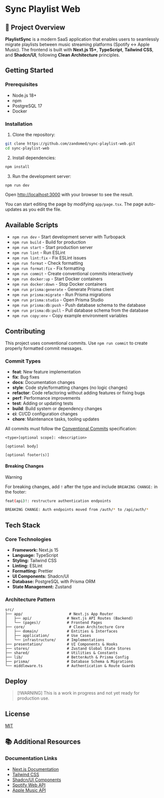 # Sync Playlist Web

## 🎯 Project Overview

**PlaylistSync** is a modern SaaS application that enables users to seamlessly migrate playlists between music streaming platforms (Spotify ↔ Apple Music). The frontend is built with **Next.js 15+**, **TypeScript**, **Tailwind CSS**, and **Shadcn/UI**, following **Clean Architecture** principles.

## Getting Started

### Prerequisites

- Node.js 18+
- npm
- PostgreSQL 17
- Docker

### Installation

1. Clone the repository:

```bash
git clone https://github.com/zandomed/sync-playlist-web.git
cd sync-playlist-web
```

2. Install dependencies:

```bash
npm install
```

3. Run the development server:

```bash
npm run dev
```

Open [http://localhost:3000](http://localhost:3000) with your browser to see the result.

You can start editing the page by modifying `app/page.tsx`. The page auto-updates as you edit the file.

## Available Scripts

- `npm run dev` - Start development server with Turbopack
- `npm run build` - Build for production
- `npm run start` - Start production server
- `npm run lint` - Run ESLint
- `npm run lint:fix` - Fix ESLint issues
- `npm run format` - Check formatting
- `npm run format:fix` - Fix formatting
- `npm run commit` - Create conventional commits interactively
- `npm run docker:up` - Start Docker containers
- `npm run docker:down` - Stop Docker containers
- `npm run prisma:generate` - Generate Prisma client
- `npm run prisma:migrate` - Run Prisma migrations
- `npm run prisma:studio` - Open Prisma Studio
- `npm run prisma:db:push` - Push database schema to the database
- `npm run prisma:db:pull` - Pull database schema from the database
- `npm run copy:env` - Copy example environment variables

## Contributing

This project uses conventional commits. Use `npm run commit` to create properly formatted commit messages.

### Commit Types

- **feat**: New feature implementation
- **fix**: Bug fixes
- **docs**: Documentation changes
- **style**: Code style/formatting changes (no logic changes)
- **refactor**: Code refactoring without adding features or fixing bugs
- **perf**: Performance improvements
- **test**: Adding or updating tests
- **build**: Build system or dependency changes
- **ci**: CI/CD configuration changes
- **chore**: Maintenance tasks, tooling updates

All commits must follow the [Conventional Commits](https://www.conventionalcommits.org/) specification:

```
<type>[optional scope]: <description>

[optional body]

[optional footer(s)]
```

#### Breaking Changes

> [!WARNING]
> For breaking changes, add `!` after the type and include `BREAKING CHANGE:` in the footer:
>
> ```bash
> feat(api)!: restructure authentication endpoints
>
> BREAKING CHANGE: Auth endpoints moved from /auth/* to /api/auth/*
> ```

## Tech Stack

### Core Technologies

- **Framework:** Next.js 15
- **Language:** TypeScript
- **Styling:** Tailwind CSS
- **Linting:** ESLint
- **Formatting:** Prettier
- **UI Components:** Shadcn/UI
- **Database:** PostgreSQL with Prisma ORM
- **State Management:** Zustand

### Architecture Pattern

```
src/
├── app/                     # Next.js App Router
│   ├── api/                # Next.js API Routes (Backend)
│   └── (pages)/            # Frontend Pages
├── core/                    # Clean Architecture Core
│   ├── domain/             # Entities & Interfaces
│   ├── application/        # Use Cases
│   └── infrastructure/     # Implementations
├── presentation/           # UI Components & Hooks
├── stores/                 # Zustand Global State Stores
├── shared/                 # Utilities & Constants
├── lib/                    # BetterAuth & Prisma Config
├── prisma/                 # Database Schema & Migrations
└── middleware.ts           # Authentication & Route Guards
```

## Deploy

> [!WARNING] This is a work in progress and not yet ready for production use.

## License

[MIT](https://github.com/zandomed/sync-playlist-web/blob/main/LICENSE)

## 📚 Additional Resources

### Documentation Links

- [Next.js Documentation](https://nextjs.org/docs)
- [Tailwind CSS](https://tailwindcss.com/docs)
- [Shadcn/UI Components](https://ui.shadcn.com)
- [Spotify Web API](https://developer.spotify.com/documentation/web-api)
- [Apple Music API](https://developer.apple.com/documentation/applemusicapi)
